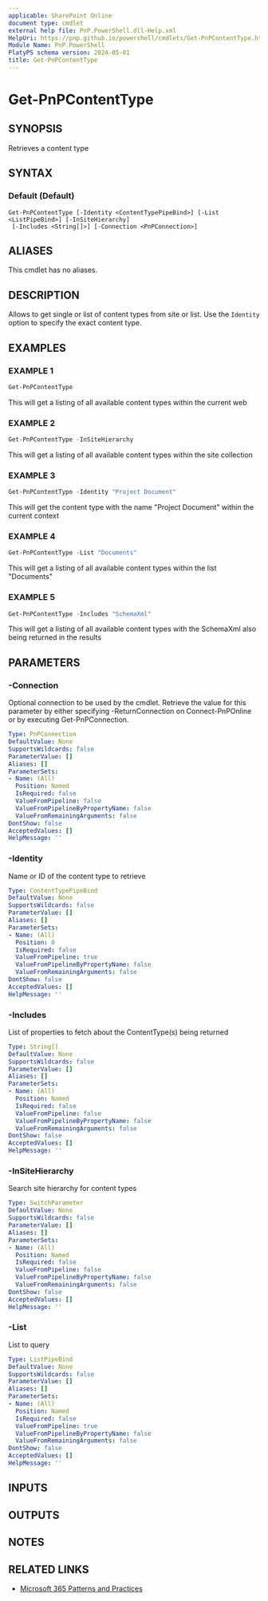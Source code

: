 ```yaml
---
applicable: SharePoint Online
document type: cmdlet
external help file: PnP.PowerShell.dll-Help.xml
HelpUri: https://pnp.github.io/powershell/cmdlets/Get-PnPContentType.html
Module Name: PnP.PowerShell
PlatyPS schema version: 2024-05-01
title: Get-PnPContentType
---
```


# Get-PnPContentType

## SYNOPSIS

Retrieves a content type

## SYNTAX

### Default (Default)

```
Get-PnPContentType [-Identity <ContentTypePipeBind>] [-List <ListPipeBind>] [-InSiteHierarchy]
 [-Includes <String[]>] [-Connection <PnPConnection>]
```

## ALIASES

This cmdlet has no aliases.

## DESCRIPTION

Allows to get single or list of content types from site or list. Use the `Identity` option to specify the exact content type.

## EXAMPLES

### EXAMPLE 1

```powershell
Get-PnPContentType
```

This will get a listing of all available content types within the current web

### EXAMPLE 2

```powershell
Get-PnPContentType -InSiteHierarchy
```

This will get a listing of all available content types within the site collection

### EXAMPLE 3

```powershell
Get-PnPContentType -Identity "Project Document"
```

This will get the content type with the name "Project Document" within the current context

### EXAMPLE 4

```powershell
Get-PnPContentType -List "Documents"
```

This will get a listing of all available content types within the list "Documents"

### EXAMPLE 5

```powershell
Get-PnPContentType -Includes "SchemaXml"
```

This will get a listing of all available content types with the SchemaXml also being returned in the results

## PARAMETERS

### -Connection

Optional connection to be used by the cmdlet. Retrieve the value for this parameter by either specifying -ReturnConnection on Connect-PnPOnline or by executing Get-PnPConnection.

```yaml
Type: PnPConnection
DefaultValue: None
SupportsWildcards: false
ParameterValue: []
Aliases: []
ParameterSets:
- Name: (All)
  Position: Named
  IsRequired: false
  ValueFromPipeline: false
  ValueFromPipelineByPropertyName: false
  ValueFromRemainingArguments: false
DontShow: false
AcceptedValues: []
HelpMessage: ''
```

### -Identity

Name or ID of the content type to retrieve

```yaml
Type: ContentTypePipeBind
DefaultValue: None
SupportsWildcards: false
ParameterValue: []
Aliases: []
ParameterSets:
- Name: (All)
  Position: 0
  IsRequired: false
  ValueFromPipeline: true
  ValueFromPipelineByPropertyName: false
  ValueFromRemainingArguments: false
DontShow: false
AcceptedValues: []
HelpMessage: ''
```

### -Includes

List of properties to fetch about the ContentType(s) being returned

```yaml
Type: String[]
DefaultValue: None
SupportsWildcards: false
ParameterValue: []
Aliases: []
ParameterSets:
- Name: (All)
  Position: Named
  IsRequired: false
  ValueFromPipeline: false
  ValueFromPipelineByPropertyName: false
  ValueFromRemainingArguments: false
DontShow: false
AcceptedValues: []
HelpMessage: ''
```

### -InSiteHierarchy

Search site hierarchy for content types

```yaml
Type: SwitchParameter
DefaultValue: None
SupportsWildcards: false
ParameterValue: []
Aliases: []
ParameterSets:
- Name: (All)
  Position: Named
  IsRequired: false
  ValueFromPipeline: false
  ValueFromPipelineByPropertyName: false
  ValueFromRemainingArguments: false
DontShow: false
AcceptedValues: []
HelpMessage: ''
```

### -List

List to query

```yaml
Type: ListPipeBind
DefaultValue: None
SupportsWildcards: false
ParameterValue: []
Aliases: []
ParameterSets:
- Name: (All)
  Position: Named
  IsRequired: false
  ValueFromPipeline: true
  ValueFromPipelineByPropertyName: false
  ValueFromRemainingArguments: false
DontShow: false
AcceptedValues: []
HelpMessage: ''
```

## INPUTS

## OUTPUTS

## NOTES

## RELATED LINKS

- [Microsoft 365 Patterns and Practices](https://aka.ms/m365pnp)
